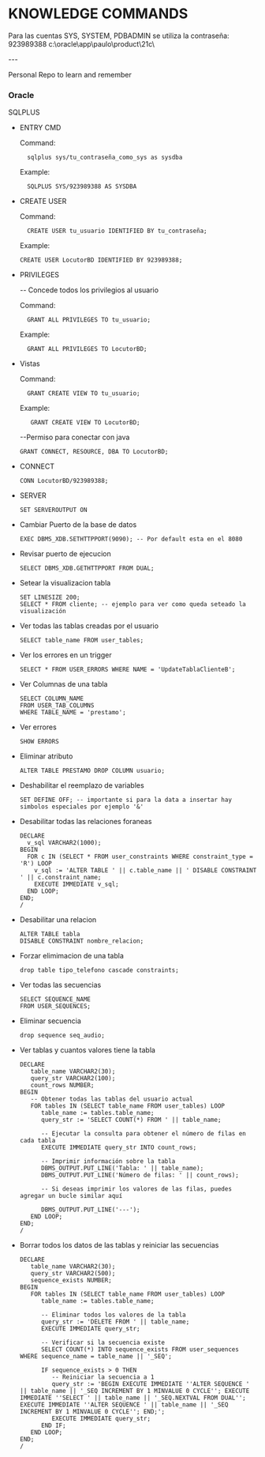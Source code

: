 # KNOWLEDGE COMMANDS
<p>
Para las cuentas SYS, SYSTEM, PDBADMIN se utiliza la contraseña: 923989388
c:\oracle\app\paulo\product\21c\
</p>
---

Personal Repo to learn and remember
### Oracle

SQLPLUS

<ul>
      
<li> ENTRY CMD </li>

Command: 
      
      sqlplus sys/tu_contraseña_como_sys as sysdba
      
Example:

      SQLPLUS SYS/923989388 AS SYSDBA
      
<li> CREATE USER </li>

Command: 
      
      CREATE USER tu_usuario IDENTIFIED BY tu_contraseña;
      
Example:

    CREATE USER LocutorBD IDENTIFIED BY 923989388;
    
<li> PRIVILEGES </li>

-- Concede todos los privilegios al usuario

Command: 

      GRANT ALL PRIVILEGES TO tu_usuario;
      
Example:

      GRANT ALL PRIVILEGES TO LocutorBD;
      
<li> Vistas </li>

Command: 

      GRANT CREATE VIEW TO tu_usuario;

 Example:
 
       GRANT CREATE VIEW TO LocutorBD;

--Permiso para conectar con java

    GRANT CONNECT, RESOURCE, DBA TO LocutorBD;

<li> CONNECT </li>

    CONN LocutorBD/923989388;

<li> SERVER </li>

    SET SERVEROUTPUT ON

<li> Cambiar Puerto de la base de datos </li>

    EXEC DBMS_XDB.SETHTTPPORT(9090); -- Por default esta en el 8080

<li> Revisar puerto de ejecucion </li>

    SELECT DBMS_XDB.GETHTTPPORT FROM DUAL;

<li> Setear la visualizacion tabla </li>

    SET LINESIZE 200;
    SELECT * FROM cliente; -- ejemplo para ver como queda seteado la visualización
    
<li> Ver todas las tablas creadas por el usuario </li>

    SELECT table_name FROM user_tables;
    
<li> Ver los errores en un trigger </li>

    SELECT * FROM USER_ERRORS WHERE NAME = 'UpdateTablaClienteB';
    
<li> Ver Columnas de una tabla </li>

    SELECT COLUMN_NAME
    FROM USER_TAB_COLUMNS
    WHERE TABLE_NAME = 'prestamo';
    
<li> Ver errores </li>

    SHOW ERRORS
    
<li> Eliminar atributo </li>

    ALTER TABLE PRESTAMO DROP COLUMN usuario;
    
<li> Deshabilitar el reemplazo de variables </li>

    SET DEFINE OFF; -- importante si para la data a insertar hay simbolos especiales por ejemplo '&'
    
<li> Desabilitar todas las relaciones foraneas </li>

    DECLARE
      v_sql VARCHAR2(1000);
    BEGIN
      FOR c IN (SELECT * FROM user_constraints WHERE constraint_type = 'R') LOOP
        v_sql := 'ALTER TABLE ' || c.table_name || ' DISABLE CONSTRAINT ' || c.constraint_name;
        EXECUTE IMMEDIATE v_sql;
      END LOOP;
    END;
    /
    
<li> Desabilitar una relacion </li>

    ALTER TABLE tabla
    DISABLE CONSTRAINT nombre_relacion;
    
<li> Forzar elimimacion de una tabla </li>  

    drop table tipo_telefono cascade constraints;
    
<li> Ver todas las secuencias </li>

    SELECT SEQUENCE_NAME
    FROM USER_SEQUENCES;
    
<li> Eliminar secuencia </li>

    drop sequence seq_audio;

<li> Ver tablas y cuantos valores tiene la tabla </li>

    DECLARE
       table_name VARCHAR2(30);
       query_str VARCHAR2(100);
       count_rows NUMBER;
    BEGIN
       -- Obtener todas las tablas del usuario actual
       FOR tables IN (SELECT table_name FROM user_tables) LOOP
          table_name := tables.table_name;
          query_str := 'SELECT COUNT(*) FROM ' || table_name;
    
          -- Ejecutar la consulta para obtener el número de filas en cada tabla
          EXECUTE IMMEDIATE query_str INTO count_rows;
    
          -- Imprimir información sobre la tabla
          DBMS_OUTPUT.PUT_LINE('Tabla: ' || table_name);
          DBMS_OUTPUT.PUT_LINE('Número de filas: ' || count_rows);
          
          -- Si deseas imprimir los valores de las filas, puedes agregar un bucle similar aquí
    
          DBMS_OUTPUT.PUT_LINE('---');
       END LOOP;
    END;
    /
    
<li> Borrar todos los datos de las tablas y reiniciar las secuencias </li>

    DECLARE
       table_name VARCHAR2(30);
       query_str VARCHAR2(500);
       sequence_exists NUMBER;
    BEGIN
       FOR tables IN (SELECT table_name FROM user_tables) LOOP
          table_name := tables.table_name;
          
          -- Eliminar todos los valores de la tabla
          query_str := 'DELETE FROM ' || table_name;
          EXECUTE IMMEDIATE query_str;
    
          -- Verificar si la secuencia existe
          SELECT COUNT(*) INTO sequence_exists FROM user_sequences WHERE sequence_name = table_name || '_SEQ';
    
          IF sequence_exists > 0 THEN
             -- Reiniciar la secuencia a 1
             query_str := 'BEGIN EXECUTE IMMEDIATE ''ALTER SEQUENCE ' || table_name || '_SEQ INCREMENT BY 1 MINVALUE 0 CYCLE''; EXECUTE IMMEDIATE ''SELECT ' || table_name || '_SEQ.NEXTVAL FROM DUAL''; EXECUTE IMMEDIATE ''ALTER SEQUENCE ' || table_name || '_SEQ INCREMENT BY 1 MINVALUE 0 CYCLE''; END;';
             EXECUTE IMMEDIATE query_str;
          END IF;
       END LOOP;
    END;
    /
    
</ul>
